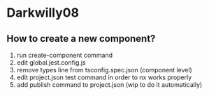 # Darkwilly08

## How to create a new component?

1. run create-component command
2. edit global.jest.config.js
3. remove types line from tsconfig.spec.json (component level)
4. edit project.json test command in order to nx works properly
5. add publish command to project.json (wip to do it automatically)
